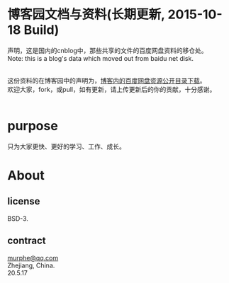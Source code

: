 # 博客园文档与资料(长期更新, 2015-10-18 Build)

声明，这是国内的cnblog中，那些共享的文件的百度网盘资料的移仓处。<br/>
Note: this is a blog's data which moved out from baidu net disk. <br/><br/>


这份资料的在博客园中的声明为，[博客内的百度网盘资源公开目录下载](https://www.cnblogs.com/arxive/p/11616970.html)。 <br/>
欢迎大家，fork，或pull，如有更新，请上传更新后的你的贡献，十分感谢。
<br/>
<br/>

# purpose
只为大家更快、更好的学习、工作、成长。



# About
## license
BSD-3.

## contract
murphe@qq.com<br/>
Zhejiang, China.<br/>
20.5.17<br/>


